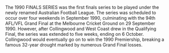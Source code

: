 The 1990 FINALS SERIES was the first finals series to be played under the newly renamed Australian Football League. The series was scheduled to occur over four weekends in September 1990, culminating with the 94th AFL/VFL Grand Final at the Melbourne Cricket Ground on 29 September 1990. However, after Collingwood and West Coast drew in the Qualifying Final, the series was extended to five weeks, ending on 6 October. Collingwood would eventually go on to win the 1990 Premiership, breaking a famous 32-year drought marked by numerous Grand Final losses.
